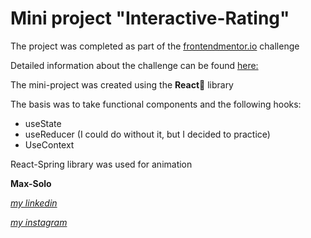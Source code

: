 # Mini project "Interactive-Rating"

The project was completed as part of the [frontendmentor.io](https://www.frontendmentor.io/home) challenge

Detailed information about the challenge can be found [here:](https://www.frontendmentor.io/challenges/interactive-rating-component-koxpeBUmI)

The mini-project was created using the **React**:rocket: library

The basis was to take functional components and the following hooks:
* useState
* useReducer (I could do without it, but I decided to practice)
* UseContext

React-Spring library was used for animation

**Max-Solo**

[*my linkedin*](www.linkedin.com/in/maxim-solovev)

[*my instagram*](https://www.instagram.com/max_solo_dev/)
